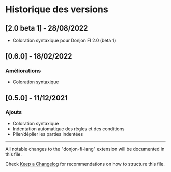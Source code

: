 # Historique des versions

## [2.0 beta 1] - 28/08/2022
- Coloration syntaxique pour Donjon FI 2.0 (beta 1)

## [0.6.0] - 18/02/2022
### Améliorations

- Coloration syntaxique

## [0.5.0] - 11/12/2021
### Ajouts

- Coloration syntaxique
- Indentation automatique des règles et des conditions
- Plier/déplier les parties indentées

----------------------

All notable changes to the "donjon-fi-lang" extension will be documented in this file.

Check [Keep a Changelog](http://keepachangelog.com/) for recommendations on how to structure this file.
